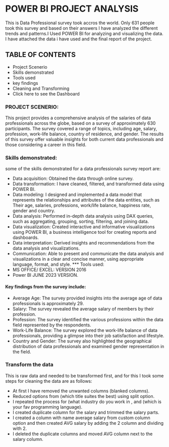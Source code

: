# POWER BI PROJECT ANALYSIS
This is Data Professional survey took accros the world. Only 631 people took this survey and based on their answers I have analyzed the different trends and patterns.I Used POWER BI for analyzing and visualizing the data. I have attached the data i have used and the final report of the project. 
## TABLE OF CONTENTS
* Project Scenerio
* Skills demonstrated
* Tools used
* key findings
* Cleaning and Transforming
* Click here to see the Dashboard
### PROJECT SCENERIO:
This project provides a comprehensive analysis of the salaries of data professionals 
across the globe, based on a survey of approximately 630 participants. The survey 
covered a range of topics, including age, salary, profession, work-life balance, 
country of residence, and gender. The results of this survey offer valuable insights 
for both current data professionals and those considering a career in this field.

### Skills demonstrated:
some of the skills demonstrated for a data professionals survey report are:
* Data acquisition: Obtained the data through online survey.
* Data transformation: I have cleaned, filtered, and transformed data using 
POWER BI.
* Data modeling: I designed and implemented a data model that represents 
the relationships and attributes of the data entities, such as Their age, 
salaries, professions, work/life balance, happiness rate, gender and country. 
* Data analysis: Performed in-depth data analysis using DAX queries, such as 
aggregating, grouping, sorting, filtering, and joining data. 
* Data visualization: Created interactive and informative visualizations using 
POWER BI, a business intelligence tool for creating reports and dashboards. 
* Data interpretation: Derived insights and recommendations from the data 
analysis and visualizations.
* Communication: Able to present and communicate the data analysis and 
visualizations in a clear and concise manner, using appropriate language, 
format, and style.
*** Tools used:
* MS OFFICE/ EXCEL: VERSION 2016
* Power BI JUNE 2023 VERSION.
#### Key findings from the survey include:
* Average Age: The survey provided insights into the average age of data 
professionals is approximately 29.
* Salary: The survey revealed the average salary of members by their 
profession.
* Profession: The survey identified the various professions within the data 
field represented by the respondents.
* Work-Life Balance: The survey explored the work-life balance of data 
professionals, providing a glimpse into their job satisfaction and lifestyle.
* Country and Gender: The survey also highlighted the geographical 
distribution of data professionals and examined gender representation in the 
field.

### Transform the data
This is raw data and needed to be transformed first, and for this I took some steps 
for cleaning the data are as follows:
* At first I have removed the unwanted columns (blanked columns).
* Reduced options from (which title suites the best) using split option.
* I repeated the process for (what industry do you work in , and (which is your 
fav programming language).
* I created duplicate column for the salary and trimmed the salary parts.
* I created a column with name average salary from custom column option 
and then created AVG salary by adding the 2 column and dividing with 2.
* I deleted the duplicate columns and moved AVG column next to the salary 
column.



